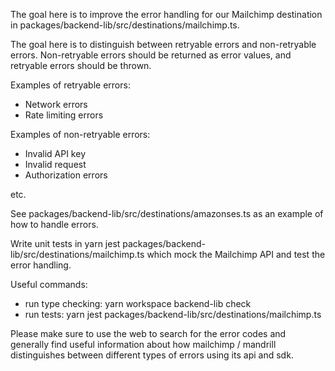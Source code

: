 The goal here is to improve the error handling for our Mailchimp destination in packages/backend-lib/src/destinations/mailchimp.ts.

The goal here is to distinguish between retryable errors and non-retryable errors. Non-retryable errors should be returned as error values, and retryable errors should be thrown.

Examples of retryable errors:

- Network errors
- Rate limiting errors

Examples of non-retryable errors:

- Invalid API key
- Invalid request
- Authorization errors

etc.

See packages/backend-lib/src/destinations/amazonses.ts as an example of how to handle errors.

Write unit tests in yarn jest packages/backend-lib/src/destinations/mailchimp.ts which mock the Mailchimp API and test the error handling.

Useful commands:

- run type checking: yarn workspace backend-lib check
- run tests: yarn jest packages/backend-lib/src/destinations/mailchimp.ts 

Please make sure to use the web to search for the error codes and generally find useful information about how mailchimp / mandrill distinguishes between different types of errors using its api and sdk.

